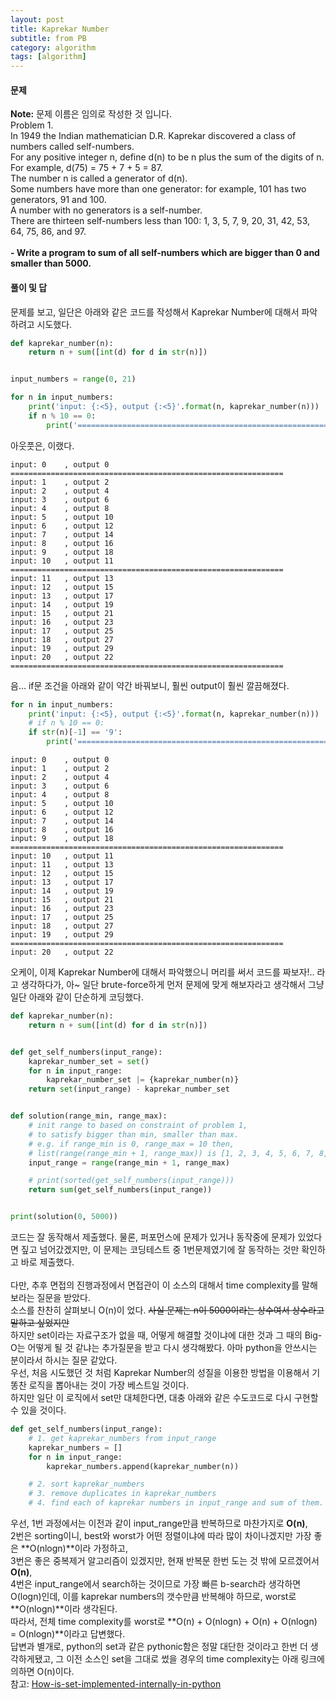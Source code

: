 ```yaml
---
layout: post
title: Kaprekar Number
subtitle: from PB
category: algorithm
tags: [algorithm]
---
```

<h4>문제</h4>

**Note:** 문제 이름은 임의로 작성한 것 입니다.<br/>
Problem 1.<br/>
In 1949 the Indian mathematician D.R. Kaprekar discovered a class of numbers called self-numbers.<br/>
For any positive integer n, define d(n) to be n plus the sum of the digits of n.<br/>
For example, d(75) = 75 + 7 + 5 = 87.<br/>
The number n is called a generator of d(n).<br/>
Some numbers have more than one generator: for example, 101 has two generators, 91 and 100.<br/>
A number with no generators is a self-number.<br/>
There are thirteen self-numbers less than 100: 1, 3, 5, 7, 9, 20, 31, 42, 53, 64, 75, 86, and 97.<br/>
<br/>
**\- Write a program to sum of all self-numbers which are bigger than 0 and smaller than 5000.**<br/>

<h4>풀이 및 답</h4>

문제를 보고, 일단은 아래와 같은 코드를 작성해서 Kaprekar Number에 대해서 파악하려고 시도했다.
```python
def kaprekar_number(n):
    return n + sum([int(d) for d in str(n)])


input_numbers = range(0, 21)

for n in input_numbers:
    print('input: {:<5}, output {:<5}'.format(n, kaprekar_number(n)))
    if n % 10 == 0:
        print('=============================================================')
```
아웃풋은, 이랬다.
```
input: 0    , output 0
=============================================================
input: 1    , output 2
input: 2    , output 4
input: 3    , output 6
input: 4    , output 8
input: 5    , output 10
input: 6    , output 12
input: 7    , output 14
input: 8    , output 16
input: 9    , output 18
input: 10   , output 11
=============================================================
input: 11   , output 13
input: 12   , output 15
input: 13   , output 17
input: 14   , output 19
input: 15   , output 21
input: 16   , output 23
input: 17   , output 25
input: 18   , output 27
input: 19   , output 29
input: 20   , output 22
=============================================================
```
음... if문 조건을 아래와 같이 약간 바꿔보니, 훨씬 output이 훨씬 깔끔해졌다.
```python
for n in input_numbers:
    print('input: {:<5}, output {:<5}'.format(n, kaprekar_number(n)))
    # if n % 10 == 0:
    if str(n)[-1] == '9':
        print('=============================================================')
```
```
input: 0    , output 0
input: 1    , output 2
input: 2    , output 4
input: 3    , output 6
input: 4    , output 8
input: 5    , output 10
input: 6    , output 12
input: 7    , output 14
input: 8    , output 16
input: 9    , output 18
=============================================================
input: 10   , output 11
input: 11   , output 13
input: 12   , output 15
input: 13   , output 17
input: 14   , output 19
input: 15   , output 21
input: 16   , output 23
input: 17   , output 25
input: 18   , output 27
input: 19   , output 29
=============================================================
input: 20   , output 22
```
오케이, 이제 Kaprekar Number에 대해서 파악했으니 머리를 써서 코드를 짜보자!.. 라고 생각하다가,
아~ 일단 brute-force하게 먼저 문제에 맞게 해보자라고 생각해서 그냥 일단 아래와 같이 단순하게 코딩했다.
```python
def kaprekar_number(n):
    return n + sum([int(d) for d in str(n)])


def get_self_numbers(input_range):
    kaprekar_number_set = set()
    for n in input_range:
        kaprekar_number_set |= {kaprekar_number(n)}
    return set(input_range) - kaprekar_number_set


def solution(range_min, range_max):
    # init range to based on constraint of problem 1,
    # to satisfy bigger than min, smaller than max.
    # e.g. if range_min is 0, range_max = 10 then,
    # list(range(range_min + 1, range_max)) is [1, 2, 3, 4, 5, 6, 7, 8, 9]
    input_range = range(range_min + 1, range_max)

    # print(sorted(get_self_numbers(input_range)))
    return sum(get_self_numbers(input_range))


print(solution(0, 5000))
```
코드는 잘 동작해서 제출했다. 물론, 퍼포먼스에 문제가 있거나 동작중에 문제가 있었다면 짚고 넘어갔겠지만,
이 문제는 코딩테스트 중 1번문제였기에 잘 동작하는 것만 확인하고 바로 제출했다.<br/><br/>
다만, 추후 면접의 진행과정에서 면접관이 이 소스의 대해서 time complexity를 말해보라는 질문을 받았다.<br/>
소스를 찬찬히 살펴보니 O(n)이 었다. ~~사실 문제는 n이 5000이라는 상수여서 상수라고 말하고 싶었지만~~<br/>
하지만 set이라는 자료구조가 없을 때, 어떻게 해결할 것이냐에 대한 것과 그 때의 Big-O는 어떻게 될 것 같냐는 추가질문을 받고 다시 생각해봤다.
아마 python을 안쓰시는 분이라서 하시는 질문 같았다.<br/>
우선, 처음 시도했던 것 처럼 Kaprekar Number의 성질을 이용한 방법을 이용해서 기똥찬 로직을 뽑아내는 것이 가장 베스트일 것이다.<br/>
하지만 일단 이 로직에서 set만 대체한다면, 대충 아래와 같은 수도코드로 다시 구현할 수 있을 것이다.
```python
def get_self_numbers(input_range):
    # 1. get kaprekar_numbers from input_range
    kaprekar_numbers = []
    for n in input_range:
        kaprekar_numbers.append(kaprekar_number(n))

    # 2. sort kaprekar_numbers
    # 3. remove duplicates in kaprekar_numbers
    # 4. find each of kaprekar numbers in input_range and sum of them.
```
우선, 1번 과정에서는 이전과 같이 input_range만큼 반복하므로 마찬가지로 **O(n)**,<br/>
2번은 sorting이니, best와 worst가 어떤 정렬이냐에 따라 많이 차이나겠지만 가장 좋은 **O(nlogn)**이라 가정하고,<br/>
3번은 좋은 중복제거 알고리즘이 있겠지만, 현재 반복문 한번 도는 것 밖에 모르겠어서 **O(n)**,<br/>
4번은 input_range에서 search하는 것이므로 가장 빠른 b-search라 생각하면 O(logn)인데, 이를
kaprekar numbers의 갯수만큼 반복해야 하므로, worst로 **O(nlogn)**이라 생각된다.<br/>
따라서, 전체 time complexity를 worst로 **O(n) + O(nlogn) + O(n) + O(nlogn) = O(nlogn)**이라고 답변했다.<br/>
답변과 별개로, python의 set과 같은 pythonic함은 정말 대단한 것이라고 한번 더 생각하게됐고,
그 이전 소스인 set을 그대로 썼을 경우의 time complexity는 아래 링크에 의하면 O(n)이다.<br/>
참고: [How-is-set-implemented-internally-in-python](https://www.quora.com/How-is-set-implemented-internally-in-python)
